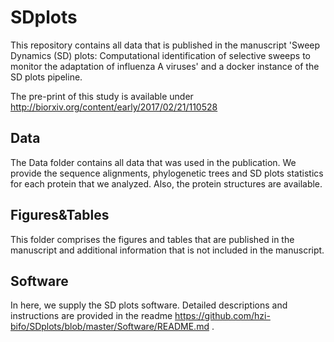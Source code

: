 # SDplots
This repository contains all data that is published in the manuscript 'Sweep Dynamics (SD) plots: Computational identification of selective sweeps to monitor the adaptation of influenza A viruses' and a docker instance of the SD plots pipeline.

The pre-print of this study is available under http://biorxiv.org/content/early/2017/02/21/110528

## Data
The Data folder contains all data that was used in the publication. We provide the sequence alignments, phylogenetic trees and SD plots statistics for each protein that we analyzed. Also, the protein structures are available. 

## Figures&Tables
This folder comprises the figures and tables that are published in the manuscript and additional information that is not included in the manuscript.

## Software
In here, we supply the SD plots software. Detailed descriptions and instructions are provided in the readme https://github.com/hzi-bifo/SDplots/blob/master/Software/README.md .
